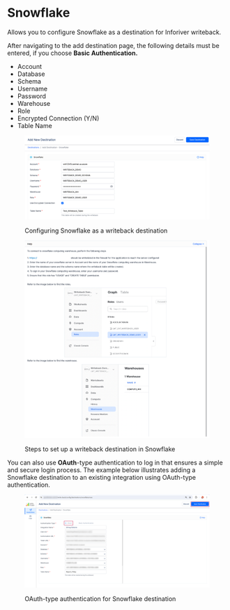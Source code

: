 # Snowflake

Allows you to configure Snowflake as a destination for Inforiver writeback.&#x20;

After navigating to the add destination page, the following details must be entered, if you choose **Basic Authentication.**

* Account
* Database
* Schema
* Username
* Password
* Warehouse
* Role
* Encrypted Connection (Y/N)
* Table Name

<figure><img src="../../../.gitbook/assets/image (28) (1) (1).png" alt=""><figcaption><p>Configuring Snowflake as a writeback destination</p></figcaption></figure>

<figure><img src="../../../.gitbook/assets/image (56) (1).png" alt=""><figcaption><p>Steps to set up a writeback destination in Snowflake</p></figcaption></figure>

You can also use **OAuth**-type authentication to log in that ensures a simple and secure login process. The example below illustrates adding a Snowflake destination to an existing integration using OAuth-type authentication.

<figure><img src="../../../.gitbook/assets/1.3. Snowflake OAuth-updated.png" alt=""><figcaption><p>OAuth-type authentication for Snowflake destination</p></figcaption></figure>

